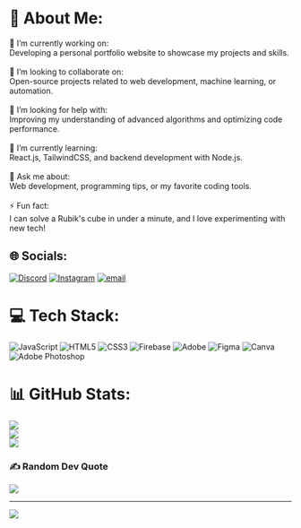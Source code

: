 # 💫 About Me:
🌟 I’m currently working on:<br>Developing a personal portfolio website to showcase my projects and skills.<br><br>🤝 I’m looking to collaborate on:<br>Open-source projects related to web development, machine learning, or automation.<br><br>🙋 I’m looking for help with:<br>Improving my understanding of advanced algorithms and optimizing code performance.<br><br>🌱 I’m currently learning:<br>React.js, TailwindCSS, and backend development with Node.js.<br><br>💬 Ask me about:<br>Web development, programming tips, or my favorite coding tools.<br><br>⚡ Fun fact:<br>I can solve a Rubik's cube in under a minute, and I love experimenting with new tech!


## 🌐 Socials:
[![Discord](https://img.shields.io/badge/Discord-%237289DA.svg?logo=discord&logoColor=white)](https://discord.gg/yerassyl08) [![Instagram](https://img.shields.io/badge/Instagram-%23E4405F.svg?logo=Instagram&logoColor=white)](https://instagram.com/era_aidosuly) [![email](https://img.shields.io/badge/Email-D14836?logo=gmail&logoColor=white)](mailto:yerassyl.github@gmail.com) 

# 💻 Tech Stack:
![JavaScript](https://img.shields.io/badge/javascript-%23323330.svg?style=for-the-badge&logo=javascript&logoColor=%23F7DF1E) ![HTML5](https://img.shields.io/badge/html5-%23E34F26.svg?style=for-the-badge&logo=html5&logoColor=white) ![CSS3](https://img.shields.io/badge/css3-%231572B6.svg?style=for-the-badge&logo=css3&logoColor=white) ![Firebase](https://img.shields.io/badge/firebase-%23039BE5.svg?style=for-the-badge&logo=firebase) ![Adobe](https://img.shields.io/badge/adobe-%23FF0000.svg?style=for-the-badge&logo=adobe&logoColor=white) ![Figma](https://img.shields.io/badge/figma-%23F24E1E.svg?style=for-the-badge&logo=figma&logoColor=white) ![Canva](https://img.shields.io/badge/Canva-%2300C4CC.svg?style=for-the-badge&logo=Canva&logoColor=white) ![Adobe Photoshop](https://img.shields.io/badge/adobe%20photoshop-%2331A8FF.svg?style=for-the-badge&logo=adobe%20photoshop&logoColor=white)
# 📊 GitHub Stats:
![](https://github-readme-stats.vercel.app/api?username=yerasyl-hub&theme=dark&hide_border=false&include_all_commits=false&count_private=false)<br/>
![](https://nirzak-streak-stats.vercel.app/?user=yerasyl-hub&theme=dark&hide_border=false)<br/>
![](https://github-readme-stats.vercel.app/api/top-langs/?username=yerasyl-hub&theme=dark&hide_border=false&include_all_commits=false&count_private=false&layout=compact)

### ✍️ Random Dev Quote
![](https://quotes-github-readme.vercel.app/api?type=horizontal&theme=radical)

---
[![](https://visitcount.itsvg.in/api?id=yerasyl-hub&icon=0&color=0)](https://visitcount.itsvg.in)

<!-- Proudly created with GPRM ( https://gprm.itsvg.in ) -->
